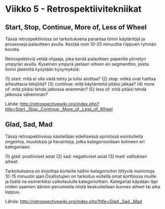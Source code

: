 # Viikko 5 - Retrospektiivitekniikat

## Start, Stop, Continue, More of, Less of Wheel

Tässä retrospektiivissa on tarkoituksena parantaa tiimin käytäntöjä ja prosesseja palautteen avulla. Kestää noin 10-25 minuuttia riippuen ryhmän koosta.

Retrospektiiviä vetää ohjaaja, joka kerää palautteen paperille piirretyn ympyrän avulla. Kyseinen ympyrä jaetaan viiteen eri segmenttiin, joista tiimin jäseniltä kysytään kysymyksiä:

(1) start: mitä ei olla vielä tehty ja tulisi aloittaa?
(2) stop: mitkä ovat haittaa aiheuttavia tekijöitä?
(3) continue: mitä käytänteitä pitäisi jatkaa?
(4) more of: mitä pitäisi tehdä jatkossa enemmän?
(5) less of: mitä pitäisi tehdä jatkossa vähemmän?

Lähde: http://retrospectivewiki.org/index.php?title=Start,_Stop,_Continue,_More_of,_Less_of_Wheel

## Glad, Sad, Mad

Tässä retrospektiivissa käsitellään edellisessä sprintissä esiintulleita ongelmia, muutoksia ja havaintoja, jotka kategorisoidaan kolmeen eri kategoriaan:

(1) glad: positiiviset asiat
(2) sad: negatiiviset asiat
(3) mad: valituksen aiheet

Tarkoituksena on kirjoittaa korteille näihin kategorioihin liittyviä mainintoja 10-15 minuutin ajan.Osallistujien on tarkoitus esitellä omat korttinssa muille ja lisätä ne esimerkiksi valkotaululle kategorioittain. Kategoriat käydään läpi niiden saamien äänien perusteella niistä keskustellaan kunnes aiheet tai aika loppuu.

Lähde: http://retrospectivewiki.org/index.php?title=Glad,_Sad,_Mad